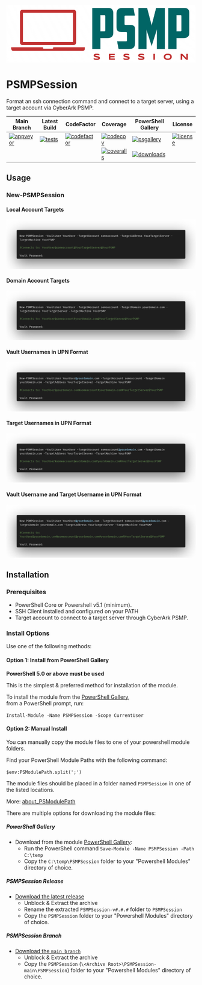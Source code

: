 [![PSMPSession][]][Docs]

[PSMPSession]:/media/PSMPSession1.png
[Logo]:/media/PSMPSession.png
[Docs]:https://github.com/pspete/PSMPSession/

# **PSMPSession**

Format an ssh connection command and connect to a target server, using a target account via CyberArk PSMP.

| Main Branch            | Latest Build            | CodeFactor                | Coverage                    |  PowerShell Gallery       |  License                   |
|--------------------------|-------------------------|---------------------------|-----------------------------|---------------------------|----------------------------|
|[![appveyor][]][av-site]  |[![tests][]][tests-site] | [![codefactor][]][cf-site]| [![codecov][]][codecov-link]| [![psgallery][]][ps-site] |[![license][]][license-link]|
|                          |                         |                           | [![coveralls][]][cv-site]   | [![downloads][]][ps-site] |                            |

<!---
| Latest Release          | License                    | Download                | Stats                   |
|-------------------------|----------------------------|-------------------------|-------------------------|
|[![appveyor][]][av-site] |[![license][]][license-link]|[![psgallery][]][ps-site]|[![downloads][]][ps-site]|
||||[![tests][]][tests-site] |
||||[![codecov][]][codecov-link] |
||||[![coveralls][]][cv-site] |
||||[![codefactor][]][cf-site] |
-->
[appveyor]:https://ci.appveyor.com/api/projects/status/ajo3dq9t0tbtmarq?svg=true
[av-site]:https://ci.appveyor.com/project/pspete/psmpsession/branch/main
[coveralls]:https://coveralls.io/repos/github/pspete/PSMPSession/badge.svg?branch=main
[cv-site]:https://coveralls.io/github/pspete/PSMPSession?branch=main
[psgallery]:https://img.shields.io/powershellgallery/v/PSMPSession.svg
[ps-site]:https://www.powershellgallery.com/packages/PSMPSession
[tests]:https://img.shields.io/appveyor/tests/pspete/psmpsession.svg
[tests-site]:https://ci.appveyor.com/project/pspete/psmpsession
[downloads]:https://img.shields.io/powershellgallery/dt/psmpsession.svg?color=blue
[cf-site]:https://www.codefactor.io/repository/github/pspete/psmpsession
[codefactor]:https://www.codefactor.io/repository/github/pspete/psmpsession/badge?s=a6f451bc33d88274e1698cc1465e5f1e1379e0ea
[codecov]:https://codecov.io/gh/pspete/PSMPSession/branch/main/graph/badge.svg
[codecov-link]:https://codecov.io/gh/pspete/PSMPSession
[license]:https://img.shields.io/github/license/pspete/psmpsession.svg
[license-link]:https://github.com/pspete/PSMPSession/blob/main/LICENSE

## Usage

[Local]:/media/New-PSMPSession-Local.png
[Domain]:/media/New-PSMPSession-Domain.png
[VaultUPN]:/media/New-PSMPSession-VaultUPN.png
[TargetUPN]:/media/New-PSMPSession-TargetUPN.png
[UPN]:/media/New-PSMPSession-UPN.png

### New-PSMPSession

#### Local Account Targets

![Local][Local]

#### Domain Account Targets

![Domain][Domain]

#### Vault Usernames in UPN Format

![VaultUPN][VaultUPN]

#### Target Usernames in UPN Format

![TargetUPN][TargetUPN]

#### Vault Username and Target Username in UPN Format

![UPN][UPN]

## Installation

### Prerequisites

- PowerShell Core or Powershell v5.1 (minimum).
- SSH Client installed and configured on your PATH
- Target account to connect to a target server through CyberArk PSMP.

### Install Options

Use one of the following methods:

#### Option 1: Install from PowerShell Gallery

**PowerShell 5.0 or above must be used**

This is the simplest & preferred method for installation of the module.

To install the module from the [PowerShell Gallery](https://www.powershellgallery.com/packages/PSMPSession/), </br>
from a PowerShell prompt, run:

`Install-Module -Name PSMPSession -Scope CurrentUser`

#### Option 2: Manual Install

You can manually copy the module files to one of your powershell module folders.

Find your PowerShell Module Paths with the following command:

`$env:PSModulePath.split(';')`

The module files should be placed in a folder named `PSMPSession` in one of the listed locations.

More: [about_PSModulePath](https://docs.microsoft.com/en-us/powershell/module/microsoft.powershell.core/about/about_psmodulepath)

There are multiple options for downloading the module files:

##### PowerShell Gallery

- Download from the module [PowerShell Gallery](https://www.powershellgallery.com/packages/PSMPSession/):
  - Run the PowerShell command `Save-Module -Name PSMPSession -Path C:\temp`
  - Copy the `C:\temp\PSMPSession` folder to your "Powershell Modules" directory of choice.

##### PSMPSession Release

- [Download the latest release](https://github.com/pspete/PSMPSession/releases/latest)
  - Unblock & Extract the archive
  - Rename the extracted `PSMPSession-v#.#.#` folder to `PSMPSession`
  - Copy the `PSMPSession` folder to your "Powershell Modules" directory of choice.

##### PSMPSession Branch

- [Download the ```main branch```](https://github.com/pspete/PSMPSession/archive/main.zip)
  - Unblock & Extract the archive
  - Copy the `PSMPSession` (`\<Archive Root>\PSMPSession-main\PSMPSession`) folder to your "Powershell Modules" directory of choice.